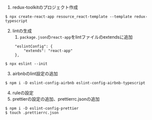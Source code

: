 1. redux-toolkitのプロジェクト作成
```
$ npx create-react-app resource_react-template --template redux-typescript
```
2. lintの生成
   1. `package.json`の`react-app`をlintファイルのextendsに追加
   ```
    "eslintConfig": {
        "extends": "react-app"
    },
   ```
```
$ npx eslint --init
```
3. airbnbのlint設定の追加
```
$ npm i -D eslint-config-airbnb eslint-config-airbnb-typescript
```
4. ruleの設定
5. prettierの設定の追加、prettierrc.jsonの追加
```
$ npm i -D eslint-config-prettier
$ touch .prettierrc.json
```
